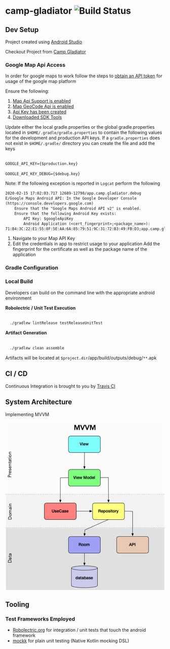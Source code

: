 # camp-gladiator ![Build Status](https://travis-ci.org/mlemley/camp-gladiator.svg?branch=master)

## Dev Setup

Project created using [Android Studio](https://developer.android.com/studio/index.html)

Checkout Project from [Camp Gladiator](https://github.com/mlemley/camp-gladiator)

### Google Map Api Access

In order for google maps to work follow the steps to [obtain an API token](https://developers.google.com/maps/documentation/android-sdk/get-api-key) for usage of the google map platform

Ensure the following:
1) [Map Api Support is enabled](https://console.cloud.google.com/apis/library/maps-android-backend.googleapis.com)
1) [Map GeoCode Api is enabled](https://console.cloud.google.com/marketplace/details/google/geocoding-backend.googleapis.com)
2) [Api Key has been created](https://console.cloud.google.com/apis/credentials)
3) [Downloaded SDK Tools](https://developer.android.com/studio/intro/update.html#sdk-manager)

Update either the local gradle.properties or the global gradle.properties located in `$HOME/.gradle/gradle.properties` 
to contain the following values for the development and production API keys.  If a `gradle.properties` does not exist 
in `$HOME/.gradle/` directory you can create the file and add the keys

```gradle.properties

GOOGLE_API_KEY={$production.key}

GOOGLE_API_KEY_DEBUG={$debug.key}
```

Note: If the following exception is reported in `Logcat` perform the following

```jshelllanguage
2020-02-15 17:02:03.717 12689-12798/app.camp.gladiator.debug E/Google Maps Android API: In the Google Developer Console (https://console.developers.google.com)
    Ensure that the "Google Maps Android API v2" is enabled.
    Ensure that the following Android Key exists:
    	API Key: $googleApiKey
    	Android Application (<cert_fingerprint>;<package_name>): 71:B4:3C:22:E1:55:8F:5E:AA:6A:85:79:51:9C:31:72:B3:49:FB:D3;app.camp.gladiator.debug
```

1) Navigate to your Map API Key
2) Edit the credentials in app to restrict usage to your application Add the fingerprint for the certificate as well as the package name of the application

### Gradle Configuration

### Local Build

Developers can build on the command line with the appropriate android environment


**Robolectric / Unit Test Execution**

```sh

  ./gradlew lintRelease testReleaseUnitTest

```

**Artifact Generation**

```sh

  ./gradlew clean assemble

```

Artifacts will be located at `$project.dir`/app/build/outputs/debug/`**`.apk


## CI / CD

Continuous Integration is brought to you by [Travis CI](https://travis-ci.org/mlemley/camp-gladiator)


## System Architecture

Implementing MVVM

![](./docs/mvvm.png)

## Tooling

### Test Frameworks Employed
* [Robolectric.org](https://robolectric.org) for integration / unit tests that touch the android framework
* [mockk](https://mockk.io/) for plain unit testing (Native Kotlin mocking DSL)

